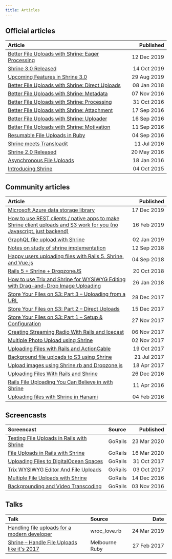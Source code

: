 ```yaml
---
title: Articles
---
```


## Official articles

| Article                                                                                                                 | Published             |
| :-------                                                                                                                | --------:             |
| [Better File Uploads with Shrine: Eager Processing](https://janko.io/better-file-uploads-with-shrine-eager-processing/) | 12&nbsp;Dec&nbsp;2019 |
| [Shrine 3.0 Released](https://janko.io/shrine-3-0-released/)                                                            | 14&nbsp;Oct&nbsp;2019 |
| [Upcoming Features in Shrine 3.0](https://janko.io/upcoming-features-in-shrine-3-0/)                                    | 29&nbsp;Aug&nbsp;2019 |
| [Better File Uploads with Shrine: Direct Uploads](https://janko.io/better-file-uploads-with-shrine-direct-uploads/)     | 08&nbsp;Jan&nbsp;2018 |
| [Better File Uploads with Shrine: Metadata](https://janko.io/better-file-uploads-with-shrine-metadata/)                 | 07&nbsp;Nov&nbsp;2016 |
| [Better File Uploads with Shrine: Processing](https://janko.io/better-file-uploads-with-shrine-processing/)             | 31&nbsp;Oct&nbsp;2016 |
| [Better File Uploads with Shrine: Attachment](https://janko.io/better-file-uploads-with-shrine-attachment/)             | 17&nbsp;Sep&nbsp;2016 |
| [Better File Uploads with Shrine: Uploader](https://janko.io/better-file-uploads-with-shrine-uploader/)                 | 16&nbsp;Sep&nbsp;2016 |
| [Better File Uploads with Shrine: Motivation](https://janko.io/better-file-uploads-with-shrine-motivation/)             | 11&nbsp;Sep&nbsp;2016 |
| [Resumable File Uploads in Ruby](https://janko.io/resumable-file-uploads-in-ruby/)                                      | 04&nbsp;Sep&nbsp;2016 |
| [Shrine meets Transloadit](https://janko.io/shrine-meets-transloadit/)                                                  | 11&nbsp;Jul&nbsp;2016 |
| [Shrine 2.0 Released](https://janko.io/shrine-2-0-released/)                                                            | 20&nbsp;May&nbsp;2016 |
| [Asynchronous File Uploads](http://janko.io/file-uploads-asynchronous-world)                                            | 18&nbsp;Jan&nbsp;2016 |
| [Introducing Shrine](http://janko.io/introducing-shrine)                                                                | 04&nbsp;Oct&nbsp;2015 |

## Community articles

| Article                                                                                                                                                                                                                                                               | Published             |
| :------                                                                                                                                                                                                                                                               | --------:             |
| [Microsoft Azure data storage library](https://syndicode.com/2019/12/17/microsoft-azure-data-storage-library-rewrite-the-existing-library-to-get-things-done/)                                                                                                        | 17&nbsp;Dec&nbsp;2019 |
| [How to use REST clients / native apps to make Shrine client uploads and S3 work for you (no Javascript, just backend)](https://dev.to/rob117/how-to-use-rest-clients--native-apps-to-make-shrine-client-uploads-and-s3-work-for-you-no-javascript-just-backend-322h) | 16&nbsp;Feb&nbsp;2019 |
| [GraphQL file upload with Shrine](https://blog.stanko.io/graphql-file-upload-with-shrine-45fa26463c68)                                                                                                                                                                | 02&nbsp;Jan&nbsp;2019 |
| [Notes on study of shrine implementation](https://bibwild.wordpress.com/2018/09/12/notes-on-study-of-shrine-implementation/)                                                                                                                                          | 12&nbsp;Sep&nbsp;2018 |
| [Happy users uploading files with Rails 5, Shrine, and Vue.js](https://itnext.io/happy-users-uploading-files-with-rails-5-shrine-and-vue-js-bbcc470a327f)                                                                                                             | 04&nbsp;Sep&nbsp;2018 |
| [Rails 5 + Shrine + DropzoneJS](https://stephencodes.com/rails-5-shrine-dropzonejs/)                                                                                                                                                                                  | 20&nbsp;Oct&nbsp;2018 |
| [How to use Trix and Shrine for WYSIWYG Editing with Drag-and-Drop Image Uploading](http://headway.io/blog/how-to-use-trix-and-shrine-for-wysiwyg-editing-with-drag-and-drop-image-uploading/)                                                                        | 26&nbsp;Jan&nbsp;2018 |
| [Store Your Files on S3: Part 3 – Uploading from a URL](https://www.ironin.it/blog/store-your-files-on-s3-using-the-ruby-shrine-gem-part-3.html)                                                                                                                               | 28&nbsp;Dec&nbsp;2017 |
| [Store Your Files on S3: Part 2 – Direct Uploads](https://www.ironin.it/blog/store-your-files-on-s3-using-the-ruby-shrine-gem-part-2.html)                                                                                                                                     | 15&nbsp;Dec&nbsp;2017 |
| [Store Your Files on S3: Part 1 – Setup & Configuration](https://www.ironin.it/blog/store-your-files-on-s3-using-the-ruby-shrine-gem-part-1.html)                                                                                                                              | 27&nbsp;Nov&nbsp;2017 |
| [Creating Streaming Radio With Rails and Icecast](https://scotch.io/tutorials/creating-online-streaming-radio-with-rails-and-icecast)                                                                                                                                 | 06&nbsp;Nov&nbsp;2017 |
| [Multiple Photo Upload using Shrine](https://github.com/pyksoft/multi-photo-upload#multiple-photo-upload-using-shrine)                                                                                                                                                | 02&nbsp;Nov&nbsp;2017 |
| [Uploading Files with Rails and ActionCable](https://scotch.io/tutorials/uploading-files-with-rails-and-actioncable)                                                                                                                                                  | 19&nbsp;Oct&nbsp;2017 |
| [Background file uploads to S3 using Shrine](https://elixirator.com/blog/background-file-uploads-to-s3-using-shrine/)                                                                                                                                                 | 21&nbsp;Jul&nbsp;2017 |
| [Upload images using Shrine.rb and Dropzone.js](https://codyeatworld.com/2017/04/18/rails-uploading-images-confidently-with-shrine-rb/)                                                                                                                               | 18&nbsp;Apr&nbsp;2017 |
| [Uploading Files With Rails and Shrine](https://code.tutsplus.com/tutorials/uploading-files-with-rails-and-shrine--cms-27596)                                                                                                                                         | 26&nbsp;Dec&nbsp;2016 |
| [Rails File Uploading You Can Believe in with Shrine](http://www.sitepoint.com/rails-file-uploading-you-can-believe-in-with-shrine/)                                                                                                                                  | 11&nbsp;Apr&nbsp;2016 |
| [Uploading files with Shrine in Hanami](http://katafrakt.me/2016/02/04/shrine-hanami-uploads/)                                                                                                                                                                        | 04&nbsp;Feb&nbsp;2016 |

## Screencasts

| Screencast                                                                                                             | Source  | Published             |
| :----                                                                                                                  | :------ | --------:             |
| [Testing File Uploads in Rails with Shrine](https://gorails.com/episodes/testing-file-uploads-with-shrine?autoplay=1)  | GoRails | 23&nbsp;Mar&nbsp;2020 |
| [File Uploads in Rails with Shrine](https://gorails.com/episodes/rails-file-uploads-with-shrine?autoplay=1)            | GoRails | 16&nbsp;Mar&nbsp;2020 |
| [Uploading Files to DigitalOcean Spaces](https://gorails.com/episodes/digital-ocean-spaces-with-rails?autoplay=1)      | GoRails | 31&nbsp;Oct&nbsp;2017 |
| [Trix WYSIWYG Editor And File Uploads](https://gorails.com/episodes/trix-editor?autoplay=1)                            | GoRails | 03&nbsp;Oct&nbsp;2017 |
| [Multiple File Uploads with Shrine](https://gorails.com/episodes/multiple-file-uploads-with-shrine?autoplay=1)         | GoRails | 14&nbsp;Dec&nbsp;2016 |
| [Backgrounding and Video Transcoding](https://gorails.com/episodes/shrine-background-and-video-transcoding?autoplay=1) | GoRails | 03&nbsp;Nov&nbsp;2016 |

## Talks

| Talk                                                                                        | Source         | Date                  |
| :----                                                                                       | :------        | --------:             |
| [Handling file uploads for a modern developer](https://www.youtube.com/watch?v=fP2JGjTZU2s) | wroc_love.rb   | 24&nbsp;Mar&nbsp;2019 |
| [Shrine – Handle File Uploads like it's 2017](https://www.youtube.com/watch?v=plD-RkKEay0)  | Melbourne Ruby | 27&nbsp;Feb&nbsp;2017 |
